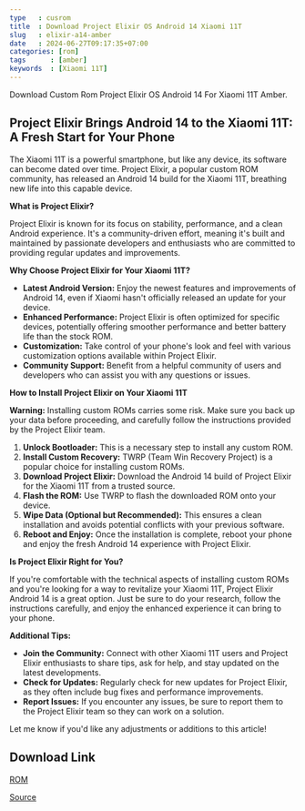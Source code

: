 ```yaml
---
type   : cusrom
title  : Download Project Elixir OS Android 14 Xiaomi 11T
slug   : elixir-a14-amber
date   : 2024-06-27T09:17:35+07:00
categories: [rom]
tags      : [amber]
keywords  : [Xiaomi 11T]
---
```


Download Custom Rom Project Elixir OS Android 14 For Xiaomi 11T Amber.

## Project Elixir Brings Android 14 to the Xiaomi 11T: A Fresh Start for Your Phone

The Xiaomi 11T is a powerful smartphone, but like any device, its software can become dated over time. Project Elixir, a popular custom ROM community, has released an Android 14 build for the Xiaomi 11T, breathing new life into this capable device. 

**What is Project Elixir?**

Project Elixir is known for its focus on stability, performance, and a clean Android experience. It's a community-driven effort, meaning it's built and maintained by passionate developers and enthusiasts who are committed to providing regular updates and improvements. 

**Why Choose Project Elixir for Your Xiaomi 11T?**

* **Latest Android Version:** Enjoy the newest features and improvements of Android 14, even if Xiaomi hasn't officially released an update for your device.
* **Enhanced Performance:** Project Elixir is often optimized for specific devices, potentially offering smoother performance and better battery life than the stock ROM.
* **Customization:** Take control of your phone's look and feel with various customization options available within Project Elixir.
* **Community Support:** Benefit from a helpful community of users and developers who can assist you with any questions or issues.

**How to Install Project Elixir on Your Xiaomi 11T**

**Warning:** Installing custom ROMs carries some risk. Make sure you back up your data before proceeding, and carefully follow the instructions provided by the Project Elixir team.

1. **Unlock Bootloader:** This is a necessary step to install any custom ROM.
2. **Install Custom Recovery:** TWRP (Team Win Recovery Project) is a popular choice for installing custom ROMs.
3. **Download Project Elixir:** Download the Android 14 build of Project Elixir for the Xiaomi 11T from a trusted source. 
4. **Flash the ROM:** Use TWRP to flash the downloaded ROM onto your device.
5. **Wipe Data (Optional but Recommended):** This ensures a clean installation and avoids potential conflicts with your previous software.
6. **Reboot and Enjoy:** Once the installation is complete, reboot your phone and enjoy the fresh Android 14 experience with Project Elixir.

**Is Project Elixir Right for You?**

If you're comfortable with the technical aspects of installing custom ROMs and you're looking for a way to revitalize your Xiaomi 11T, Project Elixir Android 14 is a great option. Just be sure to do your research, follow the instructions carefully, and enjoy the enhanced experience it can bring to your phone.

**Additional Tips:**

* **Join the Community:**  Connect with other Xiaomi 11T users and Project Elixir enthusiasts to share tips, ask for help, and stay updated on the latest developments.
* **Check for Updates:** Regularly check for new updates for Project Elixir, as they often include bug fixes and performance improvements. 
* **Report Issues:** If you encounter any issues, be sure to report them to the Project Elixir team so they can work on a solution. 


Let me know if you'd like any adjustments or additions to this article! 


## Download Link
[ROM](https://www.pling.com/p/2120327/)

[Source](https://projectelixiros.com/device/amber)


